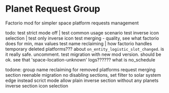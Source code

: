 # Planet Request Group
Factorio mod for simpler space platform requests management

todo:
test strict mode off | test common usage scenario
test inverse icon selection | test only inverse icon
test merging - quality, see what factorio does for min, max values
test name reclaiming | how factorio handles temporary deleted platforms???
about `on_entity_logistic_slot_changed`. is it really safe. uncomment.
test migration with new mod version. should be ok.
see that 'space-location-unknown'
logs??????
what is no_schedule

todone:
group name reclaiming for removed platforms
request merging
section reenable migration
no disabling sections, set filter to solar system edge instead
scrict mode
allow plain inverse section without any planets
inverse section icon selection